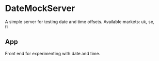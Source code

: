 # DateMockServer
A simple server for testing date and time offsets.
Available markets: uk, se, fi

## App

Front end for experimenting with date and time.

